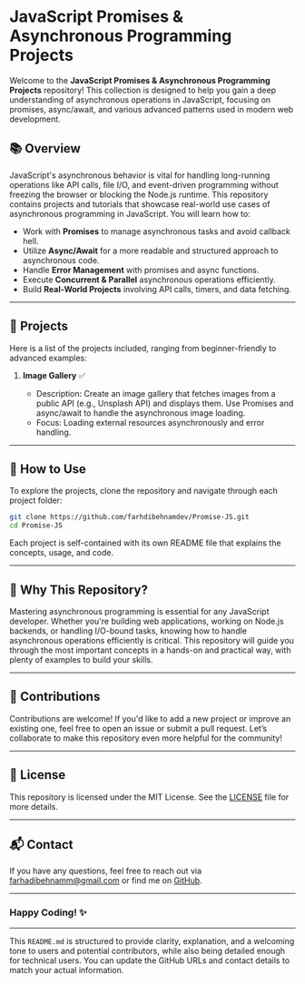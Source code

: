 # JavaScript Promises & Asynchronous Programming Projects

Welcome to the **JavaScript Promises & Asynchronous Programming Projects** repository! This collection is designed to help you gain a deep understanding of asynchronous operations in JavaScript, focusing on promises, async/await, and various advanced patterns used in modern web development.

## 📚 Overview

JavaScript's asynchronous behavior is vital for handling long-running operations like API calls, file I/O, and event-driven programming without freezing the browser or blocking the Node.js runtime. This repository contains projects and tutorials that showcase real-world use cases of asynchronous programming in JavaScript. You will learn how to:

- Work with **Promises** to manage asynchronous tasks and avoid callback hell.
- Utilize **Async/Await** for a more readable and structured approach to asynchronous code.
- Handle **Error Management** with promises and async functions.
- Execute **Concurrent & Parallel** asynchronous operations efficiently.
- Build **Real-World Projects** involving API calls, timers, and data fetching.

---

## 🚀 Projects

Here is a list of the projects included, ranging from beginner-friendly to advanced examples:

1. **Image Gallery** ✅

   - Description: Create an image gallery that fetches images from a public API (e.g., Unsplash API) and displays them. Use Promises and async/await to handle the asynchronous image loading.
   - Focus: Loading external resources asynchronously and error handling.

---

## 📝 How to Use

To explore the projects, clone the repository and navigate through each project folder:

```bash
git clone https://github.com/farhdibehnamdev/Promise-JS.git
cd Promise-JS
```

Each project is self-contained with its own README file that explains the concepts, usage, and code.

---

## 🌟 Why This Repository?

Mastering asynchronous programming is essential for any JavaScript developer. Whether you're building web applications, working on Node.js backends, or handling I/O-bound tasks, knowing how to handle asynchronous operations efficiently is critical. This repository will guide you through the most important concepts in a hands-on and practical way, with plenty of examples to build your skills.

---

## 🤝 Contributions

Contributions are welcome! If you'd like to add a new project or improve an existing one, feel free to open an issue or submit a pull request. Let’s collaborate to make this repository even more helpful for the community!

---

## 📄 License

This repository is licensed under the MIT License. See the [LICENSE](LICENSE) file for more details.

---

## 📬 Contact

If you have any questions, feel free to reach out via [farhadibehnamm@gmail.com](mailto:farhadibehnamm@gmail.com) or find me on [GitHub](https://github.com/farhdibehnamdev).

---

### Happy Coding! ✨

---

This `README.md` is structured to provide clarity, explanation, and a welcoming tone to users and potential contributors, while also being detailed enough for technical users. You can update the GitHub URLs and contact details to match your actual information.
